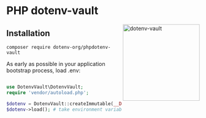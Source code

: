 # PHP dotenv-vault


<img src="https://raw.githubusercontent.com/motdotla/dotenv/master/dotenv.svg" alt="dotenv-vault" align="right" width="200" />

## Installation

```shell
composer require dotenv-org/phpdotenv-vault
```

As early as possible in your application bootstrap process, load .env:

```php

use DotenvVault\DotenvVault;
require 'vendor/autoload.php';

$dotenv = DotenvVault::createImmutable(__DIR__, '.env.vault');
$dotenv->load(); # take environment variables from .env.vault

```

